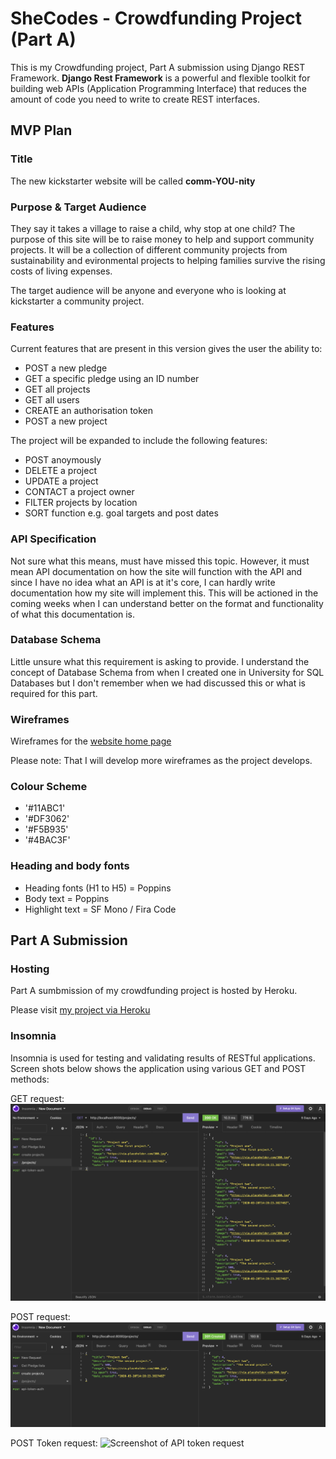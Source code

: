 # **SheCodes - Crowdfunding Project (Part A)**

This is my Crowdfunding project, Part A submission using Django REST Framework. **Django Rest Framework** is a powerful and flexible toolkit for building web APIs (Application Programming Interface) that reduces the amount of code you need to write to create REST interfaces. 

## MVP Plan 

### Title

The new kickstarter website will be called **comm-YOU-nity**

### Purpose & Target Audience

They say it takes a village to raise a child, why stop at one child? The purpose of this site will be to raise money to help and support community projects. It will be a collection of different community projects from sustainability and evironmental projects to helping families survive the rising costs of living expenses.  

The target audience will be anyone and everyone who is looking at kickstarter a community project. 

### Features

Current features that are present in this version gives the user the ability to:
- POST a new pledge
- GET a specific pledge using an ID number
- GET all projects
- GET all users
- CREATE an authorisation token
- POST a new project

The project will be expanded to include the following features: 
- POST anoymously 
- DELETE a project
- UPDATE a project
- CONTACT a project owner
- FILTER projects by location 
- SORT function e.g. goal targets and post dates

### API Specification

Not sure what this means, must have missed this topic. However, it must mean API documentation on how the site will function with the API and since I have no idea what an API is at it's core, I can hardly write documentation how my site will implement this. This will be actioned in the coming weeks when I can understand better on the format and functionality of what this documentation is. 

### Database Schema

Little unsure what this requirement is asking to provide. I understand the concept of Database Schema from when I created one in University for SQL Databases but I don't remember when we had discussed this or what is required for this part.  

### Wireframes 

Wireframes for the [website home page](https://balsamiq.cloud/s9m2dw2/p3mlhil)

Please note: That I will develop more wireframes as the project develops. 

### Colour Scheme

- '#11ABC1' 
- '#DF3062'
- '#F5B935' 
- '#4BAC3F'

### Heading and body fonts

- Heading fonts (H1 to H5) = Poppins
- Body text = Poppins 
- Highlight text = SF Mono / Fira Code

## Part A Submission

### Hosting

Part A sumbmission of my crowdfunding project is hosted by Heroku. 

Please visit [my project via Heroku](https://gentle-harbor-58349.herokuapp.com/)

### Insomnia 

Insomnia is used for testing and validating results of RESTful applications. Screen shots below shows the application using various GET and POST methods:

GET request:
![Screenshot of GET request](images/Insomnia_GET.png)

POST request:
![Screenshot of POST request](images/Insomnia_POST.png)

POST Token request:
![Screenshot of API token request](crowdfunding/crowdfunding/images/Insomnia_API_Token.png)
